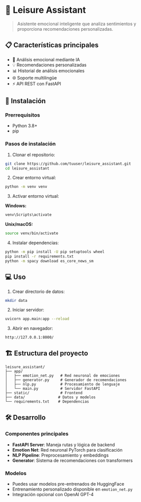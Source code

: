 # 🎯 Leisure Assistant

> Asistente emocional inteligente que analiza sentimientos y proporciona recomendaciones personalizadas.

## 📋 Características principales

- 🧠 Análisis emocional mediante IA
- 💡 Recomendaciones personalizadas 
- 📊 Historial de análisis emocionales
- 🌐 Soporte multilingüe
- ⚡ API REST con FastAPI

## 🚀 Instalación

### Prerrequisitos

- Python 3.8+
- pip

### Pasos de instalación

1. Clonar el repositorio:
```bash
git clone https://github.com/tuuser/leisure_assistant.git
cd leisure_assistant
```

2. Crear entorno virtual:
```bash
python -m venv venv
```

3. Activar entorno virtual:

**Windows:**
```bash
venv\Scripts\activate
```

**Unix/macOS:**
```bash
source venv/bin/activate
```

4. Instalar dependencias:
```bash
python -m pip install -U pip setuptools wheel
pip install -r requirements.txt
python -m spacy download es_core_news_sm
```

## 💻 Uso

1. Crear directorio de datos:
```bash
mkdir data
```

2. Iniciar servidor:
```bash
uvicorn app.main:app --reload
```

3. Abrir en navegador:
```
http://127.0.0.1:8000/
```

## 🏗️ Estructura del proyecto

```
leisure_assistant/
├── app/
│   ├── emotion_net.py   # Red neuronal de emociones
│   ├── generator.py     # Generador de recomendaciones
│   ├── nlp.py           # Procesamiento de lenguaje
│   └── main.py          # Servidor FastAPI
├── static/              # Frontend
├── data/               # Datos y modelos
└── requirements.txt    # Dependencias
```

## 🛠️ Desarrollo

### Componentes principales
- **FastAPI Server**: Maneja rutas y lógica de backend
- **Emotion Net**: Red neuronal PyTorch para clasificación
- **NLP Pipeline**: Preprocesamiento y embeddings
- **Generator**: Sistema de recomendaciones con transformers

### Modelos
- Puedes usar modelos pre-entrenados de HuggingFace
- Entrenamiento personalizado disponible en `emotion_net.py`
- Integración opcional con OpenAI GPT-4